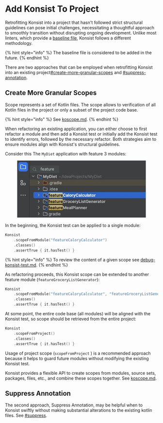 # Add Konsist To Project

Retrofitting Konsist into a project that hasn't followed strict structural guidelines can pose initial challenges, necessitating a thoughtful approach to smoothly transition without disrupting ongoing development. Unlike most linters, which provide a [baseline file](https://developer.android.com/studio/write/lint#snapshot), Konsist follows a different methodology.

{% hint style="info" %}
The baseline file is considered to be added in the future.
{% endhint %}

There are two approaches that can be employed when retrofitting Konsist into an existing project[#create-more-granular-scopes](add-konsist-existing-project.md#create-more-granular-scopes "mention") and [#suppress-annotation](add-konsist-existing-project.md#suppress-annotation "mention").

## Create More Granular Scopes

Scope represents a set of Kotlin files. The scope allows to verification of all Kotlin files in the project or only a subset of the project code base.

{% hint style="info" %}
See [koscope.md](../../writing-tests/koscope.md "mention").
{% endhint %}

When refactoring an existing application, you can either choose to first refactor a module and then add a Konsist test or initially add the Konsist test to identify errors, followed by the necessary refactor. Both strategies aim to ensure modules align with Konsist's structural guidelines.

Consider this The `MyDiet` application with feature 3 modules:

<figure><img src="../../.gitbook/assets/image (7).png" alt=""><figcaption></figcaption></figure>

In the beginning, the Konsist test can be applied to a single module:

```kotlin
Konsist
    .scopeFromModule("featureCaloryCalculator")
    .classes()
    .assertTrue { it.hasTest() }
```

{% hint style="info" %}
To review the content of a given scope see [debug-konsist-test.md](../../features/debug-konsist-test.md "mention").
{% endhint %}

As refactoring proceeds, this Konsist scope can be extended to another feature module (`featureGroceryListGenerator`):

```kotlin
Konsist
    .scopeFromModule("featureCaloryCalculator", "featureGroceryListGenerator")
    .classes()
    .assertTrue { it.hasTest() }
```

At some point, the entire code base (all modules) will be aligned with the Konsist test, so scope should be retrieved from the entire project:

```kotlin
Konsist
    .scopeFromProject()
    .classes()
    .assertTrue { it.hasTest() }
```

Usage of project scope (`scopeFromProject` ) is a recommended approach because it helps to guard future modules without modifying the existing Konsist test.

Konsist provides a flexible API to create scopes from modules, source sets, packages, files, etc., and combine these scopes together. See [koscope.md](../../writing-tests/koscope.md "mention").

## Suppress Annotation

The second approach, Suppress Annotation, may be helpful when to Konsist swiftly without making substantial alterations to the existing kotlin files. See [#suppress](add-konsist-existing-project.md#suppress "mention").
